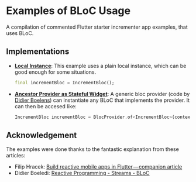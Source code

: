 # Examples of BLoC Usage
A compilation of commented Flutter starter incrementer app examples, that uses BLoC. 

## Implementations
- [**Local Instance**](https://github.com/palancana/bloc_examples/tree/master/local_instance): This example uses a plain local instance, which can be good enough for some situations.

  ```dart
  final incrementBloc = IncrementBloc();
  ```
  
- [**Ancestor Provider as Stateful Widget**](https://github.com/palancana/bloc_examples/tree/master/ancestor_as_stateful_widget): A generic bloc provider (code by [Didier Boelens](https://www.didierboelens.com/2018/08/reactive-programming---streams---bloc/)) can instantiate any BLoC that implements the provider. It can then be accesed like:

  ```dart
  IncrementBloc incrementBloc = BlocProvider.of<IncrementBloc>(context);
  ```
  
## Acknowledgement
The examples were done thanks to the fantastic explanation from these articles:
- Filip Hracek: [Build reactive mobile apps in Flutter — companion article](https://medium.com/flutter-io/build-reactive-mobile-apps-in-flutter-companion-article-13950959e381)
- Didier Boeledi: [Reactive Programming - Streams - BLoC](https://www.didierboelens.com/2018/08/reactive-programming---streams---bloc/)
